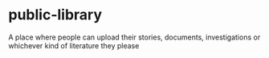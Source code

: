 # public-library
A place where people can upload their stories, documents, investigations or whichever kind of literature they please

